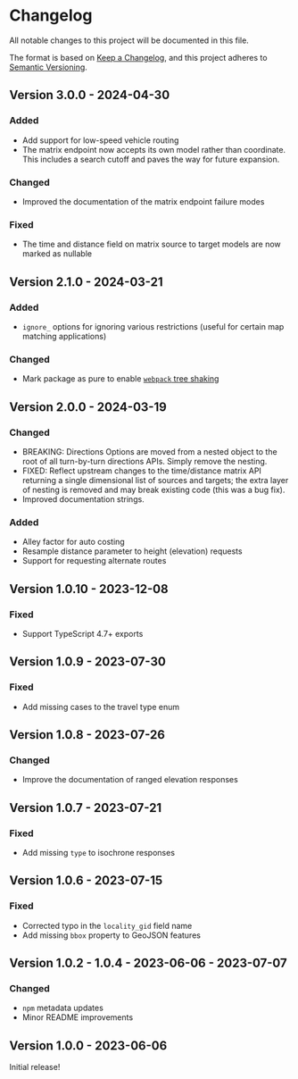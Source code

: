 # Changelog

All notable changes to this project will be documented in this file.

The format is based on [Keep a Changelog](https://keepachangelog.com/en/1.1.0/),
and this project adheres to [Semantic Versioning](https://semver.org/spec/v2.0.0.html).

## Version 3.0.0 - 2024-04-30

### Added

- Add support for low-speed vehicle routing
- The matrix endpoint now accepts its own model rather than coordinate. This includes a search cutoff and paves the way for future expansion.

### Changed

- Improved the documentation of the matrix endpoint failure modes

### Fixed

- The time and distance field on matrix source to target models are now marked as nullable

## Version 2.1.0 - 2024-03-21

### Added

- `ignore_` options for ignoring various restrictions (useful for certain map matching applications)

### Changed

- Mark package as pure to enable [`webpack` tree shaking](https://webpack.js.org/guides/tree-shaking/)

## Version 2.0.0 - 2024-03-19

### Changed

- BREAKING: Directions Options are moved from a nested object to the root of all turn-by-turn directions APIs. Simply remove the nesting.
- FIXED: Reflect upstream changes to the time/distance matrix API returning a single dimensional list of sources and targets; the extra layer of nesting is removed and may break existing code (this was a bug fix).
- Improved documentation strings.

### Added

- Alley factor for auto costing
- Resample distance parameter to height (elevation) requests
- Support for requesting alternate routes

## Version 1.0.10 - 2023-12-08

### Fixed

- Support TypeScript 4.7+ exports

## Version 1.0.9 - 2023-07-30

### Fixed

- Add missing cases to the travel type enum

## Version 1.0.8 - 2023-07-26

### Changed

- Improve the documentation of ranged elevation responses

## Version 1.0.7 - 2023-07-21

### Fixed

- Add missing `type` to isochrone responses

## Version 1.0.6 - 2023-07-15

### Fixed

- Corrected typo in the `locality_gid` field name
- Add missing `bbox` property to GeoJSON features

## Version 1.0.2 - 1.0.4 - 2023-06-06 - 2023-07-07

### Changed

- `npm` metadata updates
- Minor README improvements

## Version 1.0.0 - 2023-06-06

Initial release!
